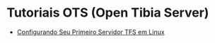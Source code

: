# Tutoriais OTS (Open Tibia Server)

* [Configurando Seu Primeiro Servidor TFS em Linux](tutoriais-ots-open-tibia-server/configurando-seu-primeiro-servidor-tfs-em-linux/)
